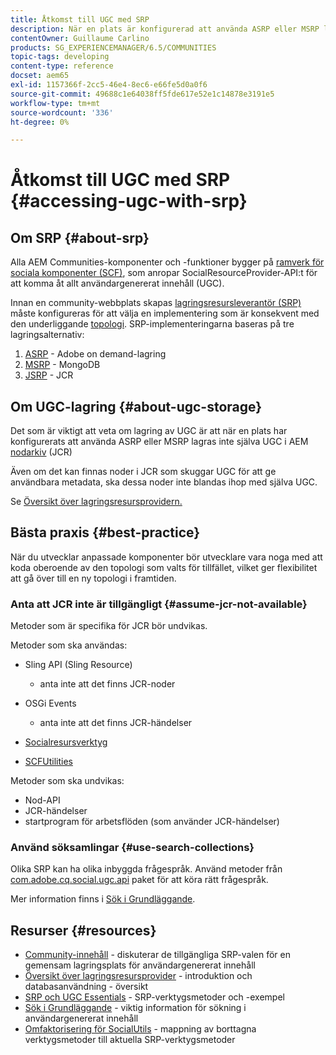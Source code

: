 ```yaml
---
title: Åtkomst till UGC med SRP
description: När en plats är konfigurerad att använda ASRP eller MSRP lagras inte den faktiska UGC:n i AEM nodstore (JCR)
contentOwner: Guillaume Carlino
products: SG_EXPERIENCEMANAGER/6.5/COMMUNITIES
topic-tags: developing
content-type: reference
docset: aem65
exl-id: 1157366f-2cc5-46e4-8ec6-e66fe5d0a0f6
source-git-commit: 49688c1e64038ff5fde617e52e1c14878e3191e5
workflow-type: tm+mt
source-wordcount: '336'
ht-degree: 0%

---
```


# Åtkomst till UGC med SRP {#accessing-ugc-with-srp}

## Om SRP {#about-srp}

Alla AEM Communities-komponenter och -funktioner bygger på [ramverk för sociala komponenter (SCF)](/help/communities/scf.md), som anropar SocialResourceProvider-API:t för att komma åt allt användargenererat innehåll (UGC).

Innan en community-webbplats skapas [lagringsresursleverantör (SRP)](/help/communities/working-with-srp.md) måste konfigureras för att välja en implementering som är konsekvent med den underliggande [topologi](/help/communities/topologies.md). SRP-implementeringarna baseras på tre lagringsalternativ:

1. [ASRP](/help/communities/asrp.md) - Adobe on demand-lagring
1. [MSRP](/help/communities/msrp.md) - MongoDB
1. [JSRP](/help/communities/jsrp.md) - JCR

## Om UGC-lagring {#about-ugc-storage}

Det som är viktigt att veta om lagring av UGC är att när en plats har konfigurerats att använda ASRP eller MSRP lagras inte själva UGC i AEM [nodarkiv](/help/sites-deploying/data-store-config.md) (JCR)

Även om det kan finnas noder i JCR som skuggar UGC för att ge användbara metadata, ska dessa noder inte blandas ihop med själva UGC.

Se [Översikt över lagringsresursprovidern.](/help/communities/srp.md)

## Bästa praxis {#best-practice}

När du utvecklar anpassade komponenter bör utvecklare vara noga med att koda oberoende av den topologi som valts för tillfället, vilket ger flexibilitet att gå över till en ny topologi i framtiden.

### Anta att JCR inte är tillgängligt {#assume-jcr-not-available}

Metoder som är specifika för JCR bör undvikas.

Metoder som ska användas:

* Sling API (Sling Resource)

   * anta inte att det finns JCR-noder

* OSGi Events

   * anta inte att det finns JCR-händelser

* [Socialresursverktyg](/help/communities/socialutils.md#socialresourceutilities-package)
* [SCFUtilities](/help/communities/socialutils.md#scfutilities-package)

Metoder som ska undvikas:

* Nod-API
* JCR-händelser
* startprogram för arbetsflöden (som använder JCR-händelser)

### Använd söksamlingar {#use-search-collections}

Olika SRP kan ha olika inbyggda frågespråk. Använd metoder från [com.adobe.cq.social.ugc.api](https://helpx.adobe.com/experience-manager/6-5/sites/developing/using/reference-materials/javadoc/com/adobe/cq/social/ugc/api/package-summary.html) paket för att köra rätt frågespråk.

Mer information finns i [Sök i Grundläggande](/help/communities/search-implementation.md).

## Resurser {#resources}

* [Community-innehåll](/help/communities/working-with-srp.md) - diskuterar de tillgängliga SRP-valen för en gemensam lagringsplats för användargenererat innehåll
* [Översikt över lagringsresursprovider](/help/communities/srp.md) - introduktion och databasanvändning - översikt
* [SRP och UGC Essentials](/help/communities/srp-and-ugc.md) - SRP-verktygsmetoder och -exempel
* [Sök i Grundläggande](/help/communities/search-implementation.md) - viktig information för sökning i användargenererat innehåll
* [Omfaktorisering för SocialUtils](/help/communities/socialutils.md) - mappning av borttagna verktygsmetoder till aktuella SRP-verktygsmetoder
